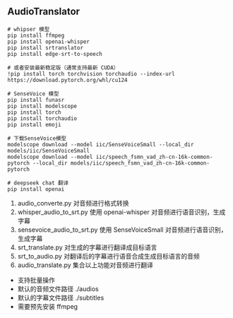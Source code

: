 ## AudioTranslator

```
# whipser 模型
pip install ffmpeg
pip install openai-whisper
pip install srtranslator
pip install edge-srt-to-speech

# 或者安装最新稳定版（通常支持最新 CUDA）
!pip install torch torchvision torchaudio --index-url https://download.pytorch.org/whl/cu124

# SenseVoice 模型
pip install funasr
pip install modelscope
pip install torch
pip install torchaudio
pip install emoji

# 下载SenseVoice模型
modelscope download --model iic/SenseVoiceSmall --local_dir models/iic/SenseVoiceSmall
modelscope download --model iic/speech_fsmn_vad_zh-cn-16k-common-pytorch --local_dir models/iic/speech_fsmn_vad_zh-cn-16k-common-pytorch

# deepseek chat 翻译
pip install openai
```

1. audio_converte.py
    对音频进行格式转换
2. whisper_audio_to_srt.py
    使用 openai-whisper 对音频进行语音识别，生成字幕
3. sensevoice_audio_to_srt.py
    使用 SenseVoiceSmall 对音频进行语音识别，生成字幕
4. srt_translate.py
    对生成的字幕进行翻译成目标语言
5. srt_to_audio.py
    对翻译后的字幕进行语音合成生成目标语言的音频
6. audio_translate.py
    集合以上功能对音频进行翻译

* 支持批量操作
* 默认的音频文件路径 ./audios
* 默认的字幕文件路径 ./subtitles
* 需要预先安装 ffmpeg

  